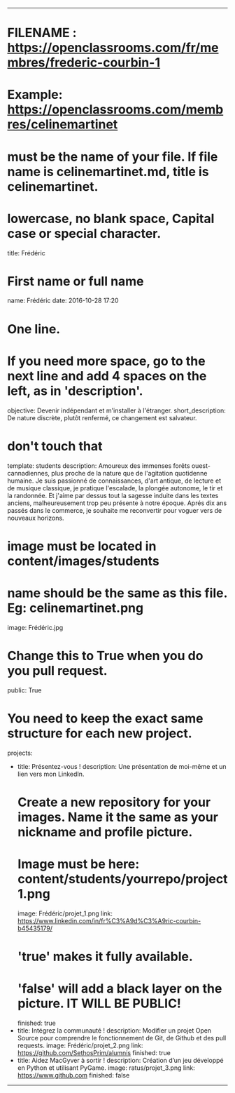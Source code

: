 ---

# FILENAME : https://openclassrooms.com/fr/membres/frederic-courbin-1
# Example: https://openclassrooms.com/membres/celinemartinet
# must be the name of your file. If file name is celinemartinet.md, title is celinemartinet.
# lowercase, no blank space, Capital case or special character.
title: Frédéric

# First name or full name
name: Frédéric
date: 2016-10-28 17:20

# One line.
# If you need more space, go to the next line and add 4 spaces on the left, as in 'description'.
objective: Devenir indépendant et m'installer à l'étranger.
short_description: De nature discrète, plutôt renfermé, ce changement est salvateur.

# don't touch that
template: students
description:
    Amoureux des immenses forêts ouest-cannadiennes, plus proche de la nature que de l'agitation quotidenne humaine.
	Je suis passionné de connaissances, d'art antique, de lecture et de musique classique, je pratique l'escalade, 
	la plongée autonome, le tir et la randonnée. Et j'aime par dessus tout la sagesse induite dans les textes anciens,
	malheureusement trop peu présente à notre époque. Aprés dix ans passés dans le commerce, je souhaite me reconvertir 
	pour voguer vers de nouveaux horizons.

# image must be located in content/images/students
# name should be the same as this file. Eg: celinemartinet.png
image: Frédéric.jpg

# Change this to True when you do you pull request.
public: True

# You need to keep the exact same structure for each new project.
projects:
  - title: Présentez-vous !
    description: Une présentation de moi-même et un lien vers mon LinkedIn.
    # Create a new repository for your images. Name it the same as your nickname and profile picture.
    # Image must be here: content/students/yourrepo/project1.png
    image: Frédéric/projet_1.png
    link: https://www.linkedin.com/in/fr%C3%A9d%C3%A9ric-courbin-b45435179/
    # 'true' makes it fully available.
    # 'false' will add a black layer on the picture. IT WILL BE PUBLIC!
    finished: true
  - title: Intégrez la communauté !
    description: Modifier un projet Open Source pour comprendre le fonctionnement de Git, de Github et des pull requests. 
    image: Frédéric/projet_2.png
    link: https://github.com/SethosPrim/alumnis
    finished: true
  - title: Aidez MacGyver à sortir !
    description: Création d’un jeu développé en Python et utilisant PyGame.
    image: ratus/projet_3.png
    link: https://www.github.com
    finished: false

---